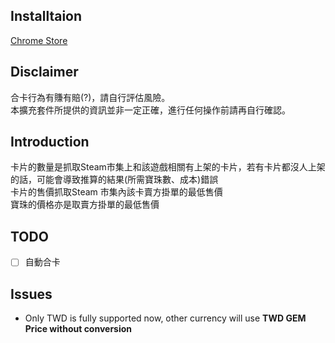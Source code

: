 ## Installtaion 
[Chrome  Store](https://chrome.google.com/webstore/detail/steam-cards-helper/fcjodomkmeimmpmhlnnpgjfjlpbnmohd)  
## Disclaimer  
合卡行為有賺有賠(?)，請自行評估風險。  
本擴充套件所提供的資訊並非一定正確，進行任何操作前請再自行確認。

## Introduction
卡片的數量是抓取Steam市集上和該遊戲相關有上架的卡片，若有卡片都沒人上架的話，可能會導致推算的結果(所需寶珠數、成本)錯誤  
卡片的售價抓取Steam 市集內該卡賣方掛單的最低售價  
寶珠的價格亦是取賣方掛單的最低售價  


## TODO 
 - [ ] 自動合卡

## Issues
 - Only TWD is fully supported now, other currency will use **TWD GEM Price without conversion**  
